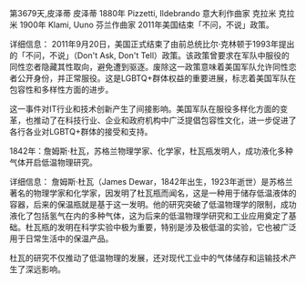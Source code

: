 第3679天,皮泽蒂
皮泽蒂 1880年
Pizzetti, Ildebrando 意大利作曲家
克拉米
克拉米 1900年
Klami, Uuno 芬兰作曲家
2011年美国结束「不问，不说」政策。

详细信息：
2011年9月20日，美国正式结束了由前总统比尔·克林顿于1993年提出的「不问，不说」（Don't Ask, Don't Tell）政策。该政策曾要求在军队中服役的同性恋者隐藏其性取向，避免遭到驱逐。废除这一政策意味着美国军队允许同性恋者公开身份，并正常服役。这是LGBTQ+群体权益的重要进展，标志着美国军队在包容性和多样性方面的进步。

这一事件对IT行业和技术创新产生了间接影响。美国军队在服役多样化方面的变革，也推动了在科技行业、企业和政府机构中广泛提倡包容性文化，进一步促进了各行各业对LGBTQ+群体的接受和支持。

1842年：詹姆斯·杜瓦，苏格兰物理学家、化学家，杜瓦瓶发明人，成功液化多种气体开启低温物理研究。

详细信息： 詹姆斯·杜瓦（James Dewar，1842年出生，1923年逝世）是苏格兰著名的物理学家和化学家，因发明了杜瓦瓶而闻名，这是一种用于储存低温液体的容器，后来的保温瓶就是基于这一发明。他的研究突破了低温物理学的限制，成功液化了包括氢气在内的多种气体，这为后来的低温物理学研究和工业应用奠定了基础。杜瓦瓶的发明在科学实验中极为重要，特别是涉及极低温的实验，它也被广泛用于日常生活中的保温产品。

杜瓦的研究不仅推动了低温物理的发展，还对现代工业中的气体储存和运输技术产生了深远影响。